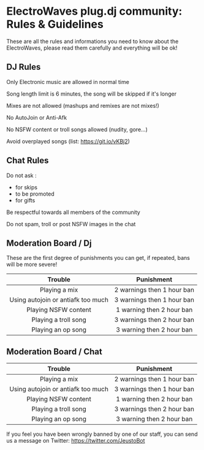ElectroWaves plug.dj community: Rules & Guidelines
=========

These are all the rules and informations you need to know about the ElectroWaves, please read them carefully and everything will be ok! 


DJ Rules
----
Only Electronic music are allowed in normal time

Song length limit is 6 minutes, the song will be skipped if it's longer

Mixes are not allowed (mashups and remixes are not mixes!)

No AutoJoin or Anti-Afk

No NSFW content or troll songs allowed (nudity, gore...)

Avoid overplayed songs (list: https://git.io/vKBj2)


Chat Rules
----
Do not ask :
- for skips
- to be promoted
- for gifts

Be respectful towards all members of the community

Do not spam, troll or post NSFW images in the chat


Moderation Board / Dj
----
These are the first degree of punishments you can get, if repeated, bans will be more severe!

|Trouble | Punishment |
|:------:|:---------:|
|Playing a mix | 2 warnings then 1 hour ban | 
|Using autojoin or antiafk too much | 3 warnings then 1 hour ban |
|Playing NSFW content | 1 warning then 2 hour ban | 
|Playing a troll song | 3 warnings then 2 hour ban |
|Playing an op song | 3 warning then 2 hour ban | 


Moderation Board / Chat
----
|Trouble | Punishment |
|:------:|:---------:|
|Playing a mix | 2 warnings then 1 hour ban | 
|Using autojoin or antiafk too much | 3 warnings then 1 hour ban |
|Playing NSFW content | 1 warning then 2 hour ban | 
|Playing a troll song | 3 warnings then 2 hour ban |
|Playing an op song | 3 warning then 2 hour ban | 





If you feel you have been wrongly banned by one of our staff, you can send us a message on Twitter: https://twitter.com/JeustoBot
